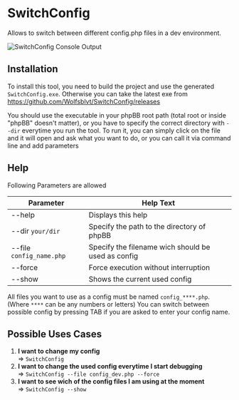 # SwitchConfig
Allows to switch between different config.php files in a dev environment.

![SwitchConfig Console Output](http://i.imgur.com/TfShiWg.png)

## Installation
To install this tool, you need to build the project and use the generated `SwitchConfig.exe`.
Otherwise you can take the latest exe from https://github.com/Wolfsblvt/SwitchConfig/releases

You should use the executable in your phpBB root path (total root or inside "phpBB" doesn't matter), or you have to specify the correct directory with `--dir` everytime you run the tool.
To run it, you can simply click on the file and it will open and ask what you want to do, or you can call it via command line and add parameters

## Help
Following Parameters are allowed

| Parameter | Help Text |
| --------- | --------- |
| --help | Displays this help |
| --dir `your/dir` | Specify the path to the directory of phpBB |
| --file `config_name.php` | Specify the filename wich should be used as config |
| --force | Force execution without interruption |
| --show | Shows the current used config |

All files you want to use as a config must be named `config_****.php`. (Where `****` can be any numbers or letters)
You can switch between possible config by pressing TAB if you are asked to enter your config name.

## Possible Uses Cases
1. **I want to change my config**<br />
=> `SwitchConfig`
2. **I want to change the used config everytime I start debugging**<br />
=> `SwitchConfig --file config_dev.php --force`
3. **I want to see wich of the config files I am using at the moment**<br />
=> `SwitchConfig --show`
